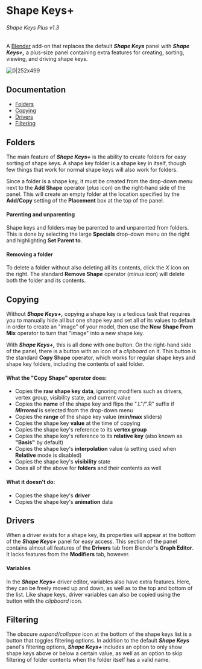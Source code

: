 Shape Keys+
===========
###### Shape Keys Plus v1.3

A [Blender](https://www.blender.org/) add-on that replaces the default ***Shape Keys*** panel with ***Shape Keys+,*** a plus-size panel containing extra features for creating, sorting, viewing, and driving shape keys.

![0|252x499](https://blenderartists.org/uploads/default/original/4X/c/a/8/ca85ab1834e854fa8d8f51249b8554864c749ddb.png)

## Documentation

* [Folders](#folders)
* [Copying](#copying)
* [Drivers](#drivers)
* [Filtering](#filtering)

<a name="folders"/>

## Folders

The main feature of ***Shape Keys+*** is the ability to create folders for easy sorting of shape keys. A shape key folder is a shape key in itself, though few things that work for normal shape keys will also work for folders.

Since a folder is a shape key, it must be created from the drop-down menu next to the **Add Shape** operator (*plus* icon) on the right-hand side of the panel. This will create an empty folder at the location specified by the **Add/Copy** setting of the **Placement** box at the top of the panel.

#### Parenting and unparenting

Shape keys and folders may be parented to and unparented from folders. This is done by selecting the large **Specials** drop-down menu on the right and highlighting **Set Parent to**.

#### Removing a folder

To delete a folder without also deleting all its contents, click the *X* icon on the right. The standard **Remove Shape** operator (*minus* icon) will delete both the folder and its contents.

<a name="copying"/>

## Copying

Without ***Shape Keys+,*** copying a shape key is a tedious task that requires you to manually hide all but one shape key and set all of its values to default in order to create an "image" of your model, then use the **New Shape From Mix** operator to turn that "image" into a new shape key.

With ***Shape Keys+,*** this is all done with one button. On the right-hand side of the panel, there is a button with an icon of a *clipboard* on it. This button is the standard **Copy Shape** operator, which works for regular shape keys and shape key folders, including the contents of said folder.

#### What the "Copy Shape" operator does:
* Copies the **raw shape key data**, ignoring modifiers such as drivers, vertex group, visibility state, and current value
* Copies the **name** of the shape key and flips the ".L"/".R" suffix if ***Mirrored*** is selected from the drop-down menu
* Copies the **range** of the shape key value (**min/max** sliders)
* Copies the shape key **value** at the time of copying
* Copies the shape key's reference to its **vertex group**
* Copies the shape key's reference to its **relative key** (also known as **"Basis"** by default)
* Copies the shape key's **interpolation** value (a setting used when **Relative** mode is disabled)
* Copies the shape key's **visibility** state
* Does all of the above for **folders** and their contents as well

#### What it doesn't do:
* Copies the shape key's **driver**
* Copies the shape key's **animation** data

<a name="drivers"/>

## Drivers

When a driver exists for a shape key, its properties will appear at the bottom of the ***Shape Keys+*** panel for easy access. This section of the panel contains almost all features of the **Drivers** tab from Blender's **Graph Editor**. It lacks features from the **Modifiers** tab, however.

#### Variables

In the ***Shape Keys+*** driver editor, variables also have extra features. Here, they can be freely moved up and down, as well as to the top and bottom of the list. Like shape keys, driver variables can also be copied using the button with the *clipboard* icon.

<a name="filtering"/>

## Filtering

The obscure *expand/collapse* icon at the bottom of the shape keys list is a button that toggles filtering options. In addition to the default ***Shape Keys*** panel's filtering options, ***Shape Keys+*** includes an option to only show shape keys above or below a certain value, as well as an option to skip filtering of folder contents when the folder itself has a valid name.
